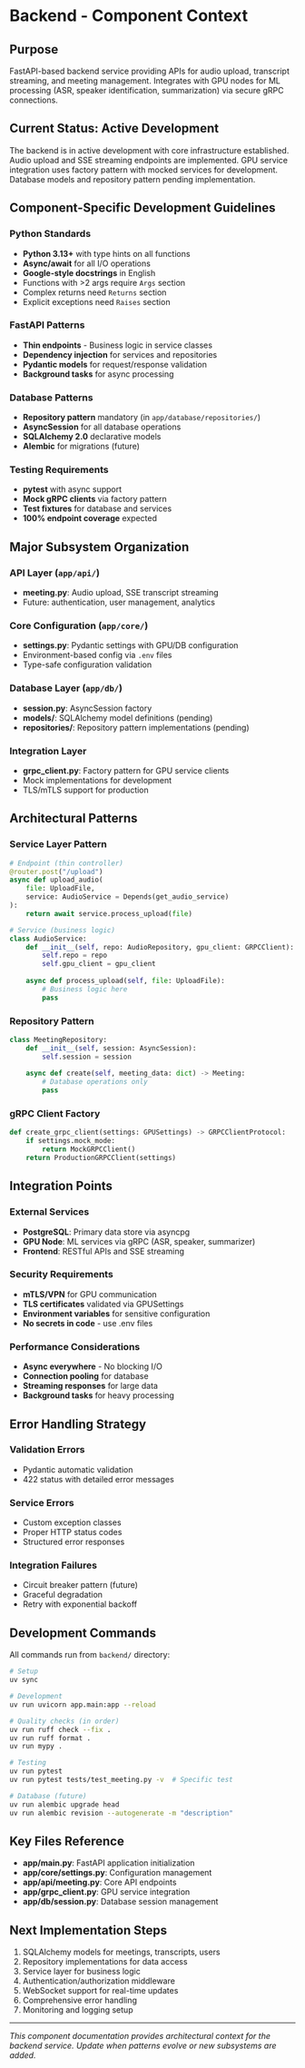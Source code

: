 # Backend - Component Context

## Purpose
FastAPI-based backend service providing APIs for audio upload, transcript streaming, and meeting management. Integrates with GPU nodes for ML processing (ASR, speaker identification, summarization) via secure gRPC connections.

## Current Status: Active Development
The backend is in active development with core infrastructure established. Audio upload and SSE streaming endpoints are implemented. GPU service integration uses factory pattern with mocked services for development. Database models and repository pattern pending implementation.

## Component-Specific Development Guidelines

### Python Standards
- **Python 3.13+** with type hints on all functions
- **Async/await** for all I/O operations
- **Google-style docstrings** in English
- Functions with >2 args require `Args` section
- Complex returns need `Returns` section
- Explicit exceptions need `Raises` section

### FastAPI Patterns
- **Thin endpoints** - Business logic in service classes
- **Dependency injection** for services and repositories
- **Pydantic models** for request/response validation
- **Background tasks** for async processing

### Database Patterns
- **Repository pattern** mandatory (in `app/database/repositories/`)
- **AsyncSession** for all database operations
- **SQLAlchemy 2.0** declarative models
- **Alembic** for migrations (future)

### Testing Requirements
- **pytest** with async support
- **Mock gRPC clients** via factory pattern
- **Test fixtures** for database and services
- **100% endpoint coverage** expected

## Major Subsystem Organization

### API Layer (`app/api/`)
- **meeting.py**: Audio upload, SSE transcript streaming
- Future: authentication, user management, analytics

### Core Configuration (`app/core/`)
- **settings.py**: Pydantic settings with GPU/DB configuration
- Environment-based config via `.env` files
- Type-safe configuration validation

### Database Layer (`app/db/`)
- **session.py**: AsyncSession factory
- **models/**: SQLAlchemy model definitions (pending)
- **repositories/**: Repository pattern implementations (pending)

### Integration Layer
- **grpc_client.py**: Factory pattern for GPU service clients
- Mock implementations for development
- TLS/mTLS support for production

## Architectural Patterns

### Service Layer Pattern
```python
# Endpoint (thin controller)
@router.post("/upload")
async def upload_audio(
    file: UploadFile,
    service: AudioService = Depends(get_audio_service)
):
    return await service.process_upload(file)

# Service (business logic)
class AudioService:
    def __init__(self, repo: AudioRepository, gpu_client: GRPCClient):
        self.repo = repo
        self.gpu_client = gpu_client
    
    async def process_upload(self, file: UploadFile):
        # Business logic here
        pass
```

### Repository Pattern
```python
class MeetingRepository:
    def __init__(self, session: AsyncSession):
        self.session = session
    
    async def create(self, meeting_data: dict) -> Meeting:
        # Database operations only
        pass
```

### gRPC Client Factory
```python
def create_grpc_client(settings: GPUSettings) -> GRPCClientProtocol:
    if settings.mock_mode:
        return MockGRPCClient()
    return ProductionGRPCClient(settings)
```

## Integration Points

### External Services
- **PostgreSQL**: Primary data store via asyncpg
- **GPU Node**: ML services via gRPC (ASR, speaker, summarizer)
- **Frontend**: RESTful APIs and SSE streaming

### Security Requirements
- **mTLS/VPN** for GPU communication
- **TLS certificates** validated via GPUSettings
- **Environment variables** for sensitive configuration
- **No secrets in code** - use .env files

### Performance Considerations
- **Async everywhere** - No blocking I/O
- **Connection pooling** for database
- **Streaming responses** for large data
- **Background tasks** for heavy processing

## Error Handling Strategy

### Validation Errors
- Pydantic automatic validation
- 422 status with detailed error messages

### Service Errors
- Custom exception classes
- Proper HTTP status codes
- Structured error responses

### Integration Failures
- Circuit breaker pattern (future)
- Graceful degradation
- Retry with exponential backoff

## Development Commands

All commands run from `backend/` directory:

```bash
# Setup
uv sync

# Development
uv run uvicorn app.main:app --reload

# Quality checks (in order)
uv run ruff check --fix .
uv run ruff format .
uv run mypy .

# Testing
uv run pytest
uv run pytest tests/test_meeting.py -v  # Specific test

# Database (future)
uv run alembic upgrade head
uv run alembic revision --autogenerate -m "description"
```

## Key Files Reference

- **app/main.py**: FastAPI application initialization
- **app/core/settings.py**: Configuration management
- **app/api/meeting.py**: Core API endpoints
- **app/grpc_client.py**: GPU service integration
- **app/db/session.py**: Database session management

## Next Implementation Steps

1. SQLAlchemy models for meetings, transcripts, users
2. Repository implementations for data access
3. Service layer for business logic
4. Authentication/authorization middleware
5. WebSocket support for real-time updates
6. Comprehensive error handling
7. Monitoring and logging setup

---

*This component documentation provides architectural context for the backend service. Update when patterns evolve or new subsystems are added.*